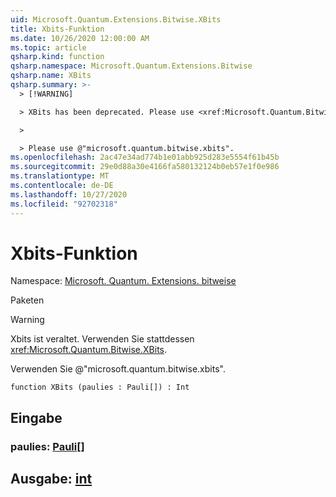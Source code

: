 ```yaml
---
uid: Microsoft.Quantum.Extensions.Bitwise.XBits
title: Xbits-Funktion
ms.date: 10/26/2020 12:00:00 AM
ms.topic: article
qsharp.kind: function
qsharp.namespace: Microsoft.Quantum.Extensions.Bitwise
qsharp.name: XBits
qsharp.summary: >-
  > [!WARNING]

  > XBits has been deprecated. Please use <xref:Microsoft.Quantum.Bitwise.XBits> instead.

  >

  > Please use @"microsoft.quantum.bitwise.xbits".
ms.openlocfilehash: 2ac47e34ad774b1e01abb925d283e5554f61b45b
ms.sourcegitcommit: 29e0d88a30e4166fa580132124b0eb57e1f0e986
ms.translationtype: MT
ms.contentlocale: de-DE
ms.lasthandoff: 10/27/2020
ms.locfileid: "92702318"
---
```

# <a name="xbits-function"></a>Xbits-Funktion

Namespace: [Microsoft. Quantum. Extensions. bitweise](xref:Microsoft.Quantum.Extensions.Bitwise)

Paketen [](https://nuget.org/packages/)


> [!WARNING]
> Xbits ist veraltet. Verwenden Sie stattdessen <xref:Microsoft.Quantum.Bitwise.XBits>.
>
> Verwenden Sie @"microsoft.quantum.bitwise.xbits".



```qsharp
function XBits (paulies : Pauli[]) : Int
```


## <a name="input"></a>Eingabe

### <a name="paulies--pauli"></a>paulies: [Pauli](xref:microsoft.quantum.lang-ref.pauli)[]





## <a name="output--int"></a>Ausgabe: [int](xref:microsoft.quantum.lang-ref.int)


